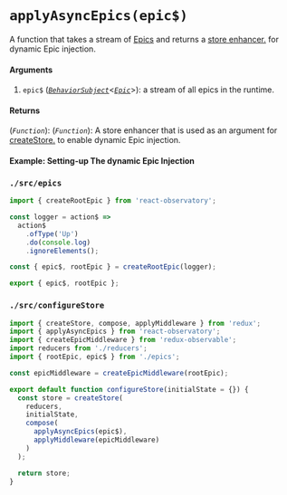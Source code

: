 # `applyAsyncEpics(epic$)`

A function that takes a stream of [Epics](https://redux-observable.js.org/docs/basics/Epics.html) and returns a [store enhancer.](https://redux.js.org/glossary#store-enhancer) for dynamic Epic injection.

#### Arguments

1. `epic$` ([*`BehaviorSubject`*](http://reactivex.io/rxjs/manual/overview.html#behaviorsubject)<[*`Epic`*](https://redux-observable.js.org/docs/basics/Epics.html)>): a stream of all epics in the runtime.

#### Returns

(*`Function`*): (*`Function`*): A store enhancer that is used as an argument for [createStore.](https://redux.js.org/api-reference/createstore) to enable dynamic Epic injection.

#### Example: Setting-up The dynamic Epic Injection

### `./src/epics`

```js
import { createRootEpic } from 'react-observatory';

const logger = action$ =>
  action$
    .ofType('Up')
    .do(console.log)
    .ignoreElements();

const { epic$, rootEpic } = createRootEpic(logger);

export { epic$, rootEpic };

```

### `./src/configureStore`

```js
import { createStore, compose, applyMiddleware } from 'redux';
import { applyAsyncEpics } from 'react-observatory';
import { createEpicMiddleware } from 'redux-observable';
import reducers from './reducers';
import { rootEpic, epic$ } from './epics';

const epicMiddleware = createEpicMiddleware(rootEpic);

export default function configureStore(initialState = {}) {
  const store = createStore(
    reducers,
    initialState,
    compose(
      applyAsyncEpics(epic$),
      applyMiddleware(epicMiddleware)
    )
  );

  return store;
}
```
